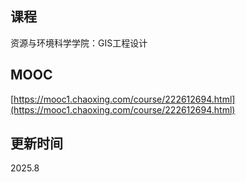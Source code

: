 ## 课程

资源与环境科学学院：GIS工程设计

## MOOC

[https://mooc1.chaoxing.com/course/222612694.html](https://mooc1.chaoxing.com/course/222612694.html)

## 更新时间

2025.8
